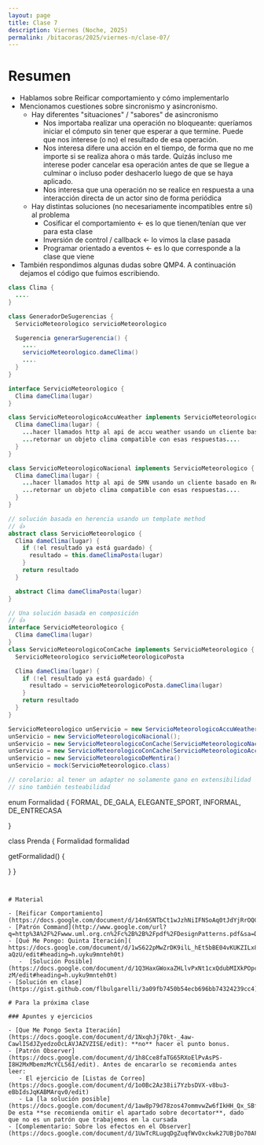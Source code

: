 ```yaml
---
layout: page
title: Clase 7
description: Viernes (Noche, 2025)
permalink: /bitacoras/2025/viernes-n/clase-07/
---
```


# Resumen

- Hablamos sobre Reificar comportamiento y cómo implementarlo
- Mencionamos cuestiones sobre sincronismo y asincronismo.
  - Hay diferentes "situaciones" / "sabores" de asincronismo
    - Nos importaba realizar una operación no bloqueante: queríamos iniciar el cómputo sin tener que esperar a que termine. Puede que nos interese (o no) el resultado de esa operación.
    - Nos interesa difere una acción en el tiempo, de forma que no me importe si se realiza ahora o más tarde. Quizás incluso me interese poder cancelar esa operación antes de que se llegue a culminar o incluso poder deshacerlo luego de que se haya aplicado.
    - Nos interesa que una operación no se realice en respuesta a una interacción directa de un actor sino de forma periódica
  - Hay distintas soluciones (no necesariamente incompatibles entre sí) al problema
    - Cosificar el comportamiento <- es lo que tienen/tenían que ver para esta clase
    - Inversión de control / callback <- lo vimos la clase pasada
    - Programar orientado a eventos <- es lo que corresponde a la clase que viene
- También respondimos algunas dudas sobre QMP4. A continuación dejamos el código que fuimos escribiendo.

```java
class Clima {
  ....
}

class GeneradorDeSugerencias {
  ServicioMeteorologico servicioMeteorologico

  Sugerencia generarSugerencia() {
    ....
    servicioMeteorologico.dameClima()
    ....
  }
}

interface ServicioMeteorologico {
  Clima dameClima(lugar)
}

class ServicioMeteorologicoAccuWeather implements ServicioMeteorologico {
  Clima dameClima(lugar) {
    ...hacer llamados http al api de accu weather usando un cliente basado en Retrofit o Jersey...
    ...retornar un objeto clima compatible con esas respuestas....
  }
}

class ServicioMeteorologicoNacional implements ServicioMeteorologico {
  Clima dameClima(lugar) {
    ...hacer llamados http al api de SMN usando un cliente basado en Retrofit o Jersey...
    ...retornar un objeto clima compatible con esas respuestas....
  }
}
```

```java
// solución basada en herencia usando un template method
// 👍
abstract class ServicioMeteorologico {
  Clima dameClima(lugar) {
    if (!el resultado ya está guardado) {
      resultado = this.dameClimaPosta(lugar)
    }
    return resultado
  }

  abstract Clima dameClimaPosta(lugar)
}

// Una solución basada en composición
// 👍
interface ServicioMeteorologico {
  Clima dameClima(lugar)
}
class ServicioMeteorologicoConCache implements ServicioMeteorologico {
  ServicioMeteorologico servicioMeteorologicoPosta

  Clima dameClima(lugar) {
    if (!el resultado ya está guardado) {
      resultado = servicioMeteorologicoPosta.dameClima(lugar)
    }
    return resultado
  }
}

ServicioMeteorologico unServicio = new ServicioMeteorologicoAccuWeather();
unServicio = new ServicioMeteorologicoNacional();
unServicio = new ServicioMeteorologicoConCache(ServicioMeteorologicoNacional());
unServicio = new ServicioMeteorologicoConCache(ServicioMeteorologicoAccuWeather());
unServicio = new ServicioMeteorologicoDeMentira()
unServicio = mock(ServicioMeteorologico.class)

// corolario: al tener un adapter no solamente gano en extensibilidad
// sino también testeabilidad
```
enum Formalidad {
  FORMAL,
  DE_GALA,
  ELEGANTE_SPORT,
  INFORMAL,
  DE_ENTRECASA

}

class Prenda {
  Formalidad formalidad

  getFormalidad() {

  }
}
```


# Material

- [Reificar Comportamiento](https://docs.google.com/document/d/14n6SNTbCt1wJzhNiIFNSoAq0tJdYjRrOQCi5ar_FQ1c/edit#heading=h.6ab0fffv8tld)
- [Patrón Command](http://www.google.com/url?q=http%3A%2F%2Fwww.uml.org.cn%2Fc%2B%2B%2Fpdf%2FDesignPatterns.pdf&sa=D&sntz=1&usg=AFQjCNFD5AGp1QDdoN_pu3TgljJJRqMAMg)
- [Qué Me Pongo: Quinta Iteración](
https://docs.google.com/document/d/1wS622pMwZrDK9ilL_hEt5bBE04vKUKZILx8cIQ-aQzU/edit#heading=h.uyku9mnteh0t)
   -  [Solución Posible](https://docs.google.com/document/d/1Q3HaxGWoxaZHLlvPxNt1cxQdubMIXkPOpcp4_vOO-zM/edit#heading=h.uyku9mnteh0t)
- [Solución en clase](https://gist.github.com/flbulgarelli/3a09fb7450b54ecb696bb74324239cc4)

# Para la próxima clase

### Apuntes y ejercicios

- [Que Me Pongo Sexta Iteración](https://docs.google.com/document/d/1NxqhJj70kt-_4aw-CawlISdJZyedzoOcLAVJAZVZISE/edit): **no** hacer el punto bonus.
- [Patrón Observer](https://docs.google.com/document/d/1h8Cce8faTG65RXoElPvAsPS-I8H2MxMbemzMcYCL56I/edit). Antes de encararlo se recomienda antes leer:
   - El ejercicio de [Listas de Correo](https://docs.google.com/document/d/1o0Bc2Az38ii7YzbsDVX-v8bu3-eBbIdsJqKABMArqv0/edit)
   - La [la solución posible](https://docs.google.com/document/d/1aw8p79d78zos47ommvwZw6fIkHH_Qx_SBfwU3yfJ96k/edit#heading=h.ssrn70io33qo). De esta **se recomienda omitir el apartado sobre decortator**, dado que no es un patrón que trabajemos en la cursada
- [Complementario: Sobre los efectos en el Observer](https://docs.google.com/document/d/1UwTcRLugqDgZuqfWvOxckwk27UBjDo70AF1znzX24QM/edit#heading=h.y04j3mise0wn)
